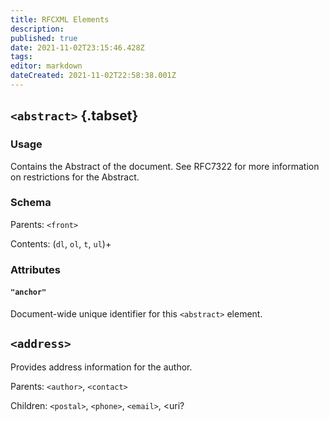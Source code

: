 ```yaml
---
title: RFCXML Elements
description: 
published: true
date: 2021-11-02T23:15:46.428Z
tags: 
editor: markdown
dateCreated: 2021-11-02T22:58:38.001Z
---
```



## `<abstract>` {.tabset}
### Usage
Contains the Abstract of the document. See RFC7322 for more information on restrictions for the Abstract.
### Schema
Parents: `<front>`

Contents: (`dl`, `ol`, `t`, `ul`)+

### Attributes

#### `"anchor"`

Document-wide unique identifier for this `<abstract>` element.

## `<address>`

Provides address information for the author.

Parents: `<author>`, `<contact>`

Children: `<postal>`, `<phone>`, `<email>`, <uri?